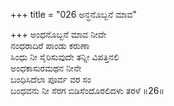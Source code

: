 +++
title = "026 ಅನ್ಧನೊಬ್ಬನೆ ಮಾವ"

+++
ಅಂಧನೊಬ್ಬನೆ ಮಾವ ನೀವೇ  
ನಂಧರಾದಿರೆ ಪಾಂಡು ಕರುಣಾ  
ಸಿಂಧು ನೀ ಸೈರಿಸುವುದೇ ತನ್ನೀ ವಿಪತ್ತಿನಲಿ   
ಅಂಧಕಾಸುರಮಥನ ನೀನೇ  
ಬಂಧಿಸಿದೆಲಾ ಪೂರ್ವ ವರ ಸಂ  
ಬಂಧವನು ನೀ ಸೆರಗ ಬಿಡಿಸೆಂದೊರಲಿದಳು ತರಳೆ     ॥26॥